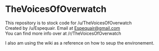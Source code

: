 # TheVoicesOfOverwatch
This repository is to stock code for /u/TheVoicesOfOverwatch    
Created by /u/Espequair. Email at Espequair@gmail.com   
You can find more info over at /r/TheVoicesOfOverwatch   

I also am using the wiki as a reference on how to seup the environement.
